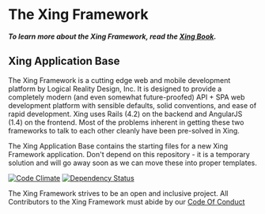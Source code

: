 The Xing Framework
===

***To learn more about the Xing Framework, read the [Xing Book](https://xingframework.gitbooks.io/the-xing-framework/content/).***

Xing Application Base
---

The Xing Framework is a cutting edge web and mobile development platform by
Logical Reality Design, Inc. It is designed to provide a completely modern
(and even somewhat future-proofed) API + SPA web development platform with
sensible defaults, solid conventions, and ease of rapid development. Xing uses
Rails (4.2) on the backend and AngularJS (1.4) on the frontend.  Most of the
problems inherent in getting these two frameworks to talk to each other cleanly
have been pre-solved in Xing.

The Xing Application Base contains the starting files for a new Xing Framework application.  Don't depend
on this repository - it is a temporary solution and will go away soon as we can move these into proper
templates.


[![Code Climate](https://codeclimate.com/github/XingFramework/xing-application-base/badges/gpa.svg)](https://codeclimate.com/github/XingFramework/xing-application-base)
[![Dependency Status](https://gemnasium.com/XingFramework/xing-application-base.svg)](https://gemnasium.com/XingFramework/xing-application-base)

The Xing Framework strives to be an open and inclusive project. All Contributors to the Xing Framework must abide by our [Code Of Conduct](http://github.com/XingFramework/xing-application-base/blob/master/CODE_OF_CONDUCT.md)
